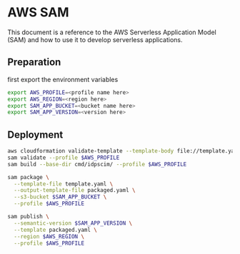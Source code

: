 # AWS SAM

This document is a reference to the AWS Serverless Application Model (SAM) and how to use it to develop serverless applications.

## Preparation

first export the environment variables

```bash
export AWS_PROFILE=<profile name here>
export AWS_REGION=<region here>
export SAM_APP_BUCKET=<bucket name here>
export SAM_APP_VERSION=<version here>
```

## Deployment

```bash
aws cloudformation validate-template --template-body file://template.yaml 1>/dev/null --profile $AWS_PROFILE
sam validate --profile $AWS_PROFILE
sam build --base-dir cmd/idpscim/ --profile $AWS_PROFILE

sam package \
  --template-file template.yaml \
  --output-template-file packaged.yaml \
  --s3-bucket $SAM_APP_BUCKET \
  --profile $AWS_PROFILE

sam publish \
  --semantic-version $SAM_APP_VERSION \
  --template packaged.yaml \
  --region $AWS_REGION \
  --profile $AWS_PROFILE
```
